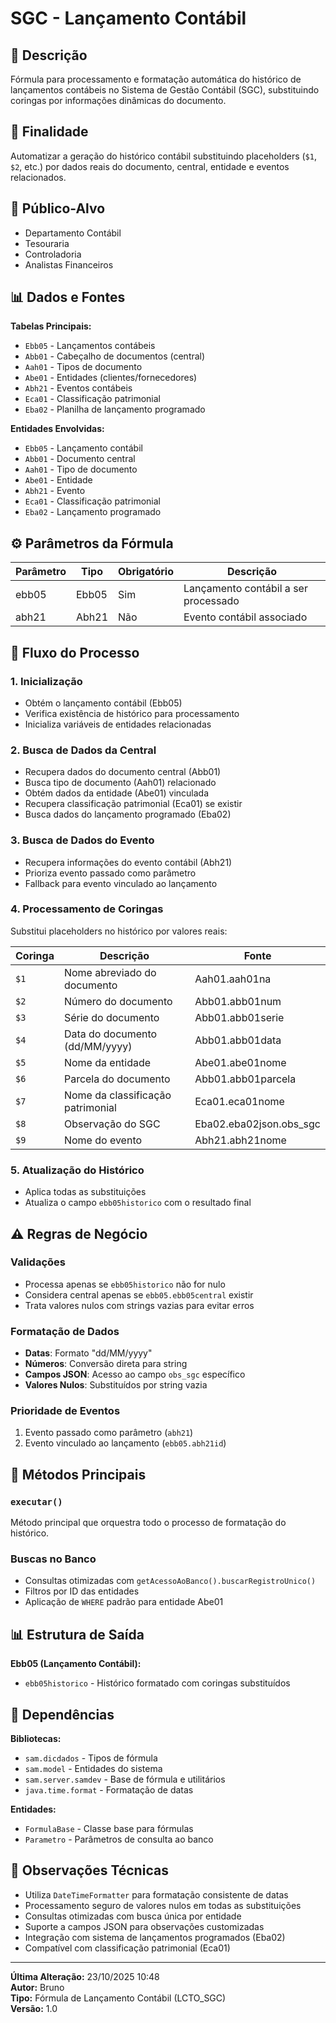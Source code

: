 # SGC - Lançamento Contábil

## 📖 Descrição
Fórmula para processamento e formatação automática do histórico de lançamentos contábeis no Sistema de Gestão Contábil (SGC), substituindo coringas por informações dinâmicas do documento.

## 🎯 Finalidade
Automatizar a geração do histórico contábil substituindo placeholders (`$1`, `$2`, etc.) por dados reais do documento, central, entidade e eventos relacionados.

## 👥 Público-Alvo
- Departamento Contábil
- Tesouraria
- Controladoria
- Analistas Financeiros

## 📊 Dados e Fontes

**Tabelas Principais:**
- `Ebb05` - Lançamentos contábeis
- `Abb01` - Cabeçalho de documentos (central)
- `Aah01` - Tipos de documento
- `Abe01` - Entidades (clientes/fornecedores)
- `Abh21` - Eventos contábeis
- `Eca01` - Classificação patrimonial
- `Eba02` - Planilha de lançamento programado

**Entidades Envolvidas:**
- `Ebb05` - Lançamento contábil
- `Abb01` - Documento central
- `Aah01` - Tipo de documento
- `Abe01` - Entidade
- `Abh21` - Evento
- `Eca01` - Classificação patrimonial
- `Eba02` - Lançamento programado

## ⚙️ Parâmetros da Fórmula

| Parâmetro | Tipo | Obrigatório | Descrição |
|-----------|------|-------------|-----------|
| ebb05 | Ebb05 | Sim | Lançamento contábil a ser processado |
| abh21 | Abh21 | Não | Evento contábil associado |

## 🔄 Fluxo do Processo

### 1. **Inicialização**
- Obtém o lançamento contábil (Ebb05)
- Verifica existência de histórico para processamento
- Inicializa variáveis de entidades relacionadas

### 2. **Busca de Dados da Central**
- Recupera dados do documento central (Abb01)
- Busca tipo de documento (Aah01) relacionado
- Obtém dados da entidade (Abe01) vinculada
- Recupera classificação patrimonial (Eca01) se existir
- Busca dados do lançamento programado (Eba02)

### 3. **Busca de Dados do Evento**
- Recupera informações do evento contábil (Abh21)
- Prioriza evento passado como parâmetro
- Fallback para evento vinculado ao lançamento

### 4. **Processamento de Coringas**
Substitui placeholders no histórico por valores reais:

| Coringa | Descrição | Fonte |
|---------|-----------|-------|
| `$1` | Nome abreviado do documento | Aah01.aah01na |
| `$2` | Número do documento | Abb01.abb01num |
| `$3` | Série do documento | Abb01.abb01serie |
| `$4` | Data do documento (dd/MM/yyyy) | Abb01.abb01data |
| `$5` | Nome da entidade | Abe01.abe01nome |
| `$6` | Parcela do documento | Abb01.abb01parcela |
| `$7` | Nome da classificação patrimonial | Eca01.eca01nome |
| `$8` | Observação do SGC | Eba02.eba02json.obs_sgc |
| `$9` | Nome do evento | Abh21.abh21nome |

### 5. **Atualização do Histórico**
- Aplica todas as substituições
- Atualiza o campo `ebb05historico` com o resultado final

## ⚠️ Regras de Negócio

### Validações
- Processa apenas se `ebb05historico` não for nulo
- Considera central apenas se `ebb05.ebb05central` existir
- Trata valores nulos com strings vazias para evitar erros

### Formatação de Dados
- **Datas**: Formato "dd/MM/yyyy"
- **Números**: Conversão direta para string
- **Campos JSON**: Acesso ao campo `obs_sgc` específico
- **Valores Nulos**: Substituídos por string vazia

### Prioridade de Eventos
1. Evento passado como parâmetro (`abh21`)
2. Evento vinculado ao lançamento (`ebb05.abh21id`)

## 🔧 Métodos Principais

### `executar()`
Método principal que orquestra todo o processo de formatação do histórico.

### Buscas no Banco
- Consultas otimizadas com `getAcessoAoBanco().buscarRegistroUnico()`
- Filtros por ID das entidades
- Aplicação de `WHERE` padrão para entidade Abe01

## 📊 Estrutura de Saída

**Ebb05 (Lançamento Contábil):**
- `ebb05historico` - Histórico formatado com coringas substituídos

## 🔧 Dependências

**Bibliotecas:**
- `sam.dicdados` - Tipos de fórmula
- `sam.model` - Entidades do sistema
- `sam.server.samdev` - Base de fórmula e utilitários
- `java.time.format` - Formatação de datas

**Entidades:**
- `FormulaBase` - Classe base para fórmulas
- `Parametro` - Parâmetros de consulta ao banco

## 📝 Observações Técnicas

- Utiliza `DateTimeFormatter` para formatação consistente de datas
- Processamento seguro de valores nulos em todas as substituições
- Consultas otimizadas com busca única por entidade
- Suporte a campos JSON para observações customizadas
- Integração com sistema de lançamentos programados (Eba02)
- Compatível com classificação patrimonial (Eca01)

---

**Última Alteração:** 23/10/2025 10:48  
**Autor:** Bruno  
**Tipo:** Fórmula de Lançamento Contábil (LCTO_SGC)  
**Versão:** 1.0